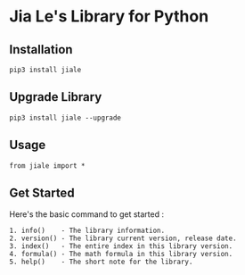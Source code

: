 # Jia Le's Library for Python

## Installation

```
pip3 install jiale
```

## Upgrade Library

```
pip3 install jiale --upgrade
```

## Usage

```
from jiale import *
```

## Get Started
Here's the basic command to get started :
```
1. info()    - The library information.
2. version() - The library current version, release date.
3. index()   - The entire index in this library version.
4. formula() - The math formula in this library version.
5. help()    - The short note for the library.
```

